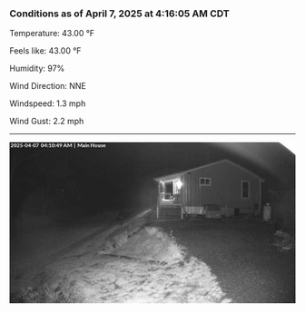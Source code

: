 ### Conditions as of April 7, 2025 at 4:16:05 AM CDT 

Temperature: 43.00 &deg;F

Feels like: 43.00 &deg;F

Humidity: 97%

Wind Direction: NNE

Windspeed: 1.3 mph

Wind Gust: 2.2 mph

---

<img src="./images/latest.jpeg"/>

